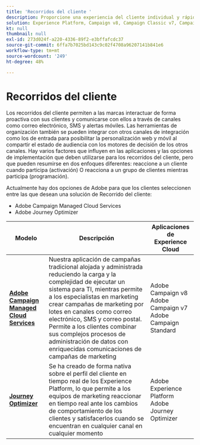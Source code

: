 ```yaml
---
title: 'Recorridos del cliente '
description: Proporcione una experiencia del cliente individual y rápida en diversas pantallas.
solution: Experience Platform, Campaign v8, Campaign Classic v7, Campaign Standard, Journey Optimizer
kt: null
thumbnail: null
exl-id: 273d024f-a220-4336-89f2-e3bffafcdc37
source-git-commit: 6ffa7b7025bd143c9c02f4708a96207141b841e6
workflow-type: tm+mt
source-wordcount: '249'
ht-degree: 48%

---
```


# Recorridos del cliente

Los recorridos del cliente permiten a las marcas interactuar de forma proactiva con sus clientes y comunicarse con ellos a través de canales como correo electrónico, SMS y alertas móviles. Las herramientas de organización también se pueden integrar con otros canales de integración como los de entrada para posibilitar la personalización web y móvil al compartir el estado de audiencia con los motores de decisión de los otros canales. Hay varios factores que influyen en las aplicaciones y las opciones de implementación que deben utilizarse para los recorridos del cliente, pero que pueden resumirse en dos enfoques diferentes:  reaccione a un cliente cuando participa (activación) O reacciona a un grupo de clientes mientras participa (programación).

Actualmente hay dos opciones de Adobe para que los clientes seleccionen entre las que desean una solución de Recorrido del cliente:

<ul><li>Adobe Campaign Managed Cloud Services</li><li>Adobe Journey Optimizer</li></ul>

| Modelo | Descripción | Aplicaciones de Experience Cloud |
|---|---|---|
| **[Adobe Campaign Managed Cloud Services](campaign.md)** | Nuestra aplicación de campañas tradicional alojada y administrada reduciendo la carga y la complejidad de ejecutar un sistema para TI, mientras permite a los especialistas en marketing crear campañas de marketing por lotes en canales como correo electrónico, SMS y correo postal. Permite a los clientes combinar sus complejos procesos de administración de datos con enriquecidas comunicaciones de campañas de marketing | Adobe Campaign v8<br>Adobe Campaign v7<br>Adobe Campaign Standard |
| **[Journey Optimizer](journey-optimizer.md)** | Se ha creado de forma nativa sobre el perfil del cliente en tiempo real de los Experience Platform, lo que permite a los equipos de marketing reaccionar en tiempo real ante los cambios de comportamiento de los clientes y satisfacerlos cuando se encuentran en cualquier canal en cualquier momento | Adobe Experience Platform<br>Adobe Journey Optimizer |
